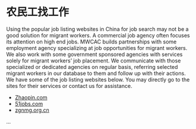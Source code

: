 # 农民工找工作

Using the popular job listing websites in China for job search may not be a good solution for migrant workers. A commercial job agency often focuses its attention on high end jobs. MWCAC builds partnerships with some employment agency specializing at job opportunities for migrant workers. We also work with some government sponsored agencies with services solely for migrant workers’ job placement. We communicate with those specialized or dedicated agencies on regular basis, referring selected migrant workers in our database to them and follow up with their actions. We have some of the job listing websites below. You may directly go to the sites for their services or contact us for assistance.

* [Zhaopin.com](https://www.zhaopin.com/)
* [51jobs.com](https://www.51job.com/)
* [zgnmg.org.cn](http://zgnmg.org.cn/jobs.php)

...